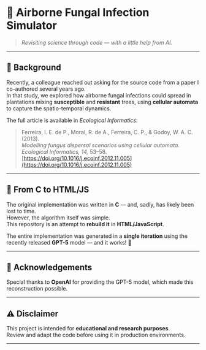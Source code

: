 # 🌱 Airborne Fungal Infection Simulator

> *Revisiting science through code — with a little help from AI.*

---

## 📖 Background

Recently, a colleague reached out asking for the source code from a paper I co-authored several years ago.  
In that study, we explored how airborne fungal infections could spread in plantations mixing **susceptible** and **resistant** trees, using **cellular automata** to capture the spatio-temporal dynamics.

The full article is available in *Ecological Informatics*:

> Ferreira, I. E. de P., Moral, R. de A., Ferreira, C. P., & Godoy, W. A. C. (2013).  
> *Modelling fungus dispersal scenarios using cellular automata*.  
> *Ecological Informatics, 14,* 53–58.  
> [https://doi.org/10.1016/j.ecoinf.2012.11.005](https://doi.org/10.1016/j.ecoinf.2012.11.005)

---

## 💾 From C to HTML/JS

The original implementation was written in **C** — and, sadly, has likely been lost to time.  
However, the algorithm itself was simple.  
This repository is an attempt to **rebuild it** in **HTML/JavaScript**.

The entire implementation was generated in a **single iteration** using the recently released **GPT-5** model — and it works! 🚀

---

## 🙏 Acknowledgements

Special thanks to **OpenAI** for providing the GPT-5 model, which made this reconstruction possible.

---

## ⚠️ Disclaimer

This project is intended for **educational and research purposes**.  
Review and adapt the code before using it in production environments.

---
